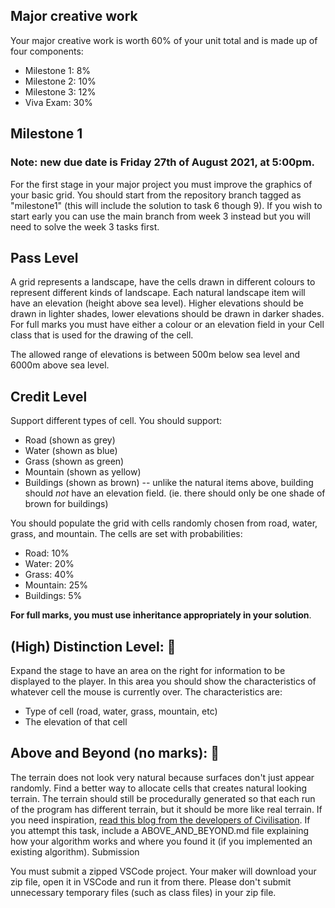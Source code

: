 ## Major creative work

Your major creative work is worth 60% of your unit total and is made up of four components:

  * Milestone 1: 8%
  * Milestone 2: 10%
  * Milestone 3: 12%
  * Viva Exam: 30%

## Milestone 1
### Note: new due date is Friday 27th of August 2021, at 5:00pm.

For the first stage in your major project you must improve the graphics of your basic grid. You should start from the repository branch tagged as "milestone1" (this will include the solution to task 6 though 9). If you wish to start early you can use the main branch from week 3 instead but you will need to solve the week 3 tasks first.

## Pass Level

A grid represents a landscape, have the cells drawn in different colours to represent different kinds of landscape. Each natural landscape item will have an elevation (height above sea level). Higher elevations should be drawn in lighter shades, lower elevations should be drawn in darker shades. For full marks you must have either a colour or an elevation field in your Cell class that is used for the drawing of the cell.

The allowed range of elevations is between 500m below sea level and 6000m above sea level.

## Credit Level

Support different types of cell.  You should support:

  * Road (shown as grey)
  * Water (shown as blue)
  * Grass (shown as green)
  * Mountain (shown as yellow)
  * Buildings (shown as brown) -- unlike the natural items above, building should _not_ have an elevation field. (ie. there should only be one shade of brown for buildings)

You should populate the grid with cells randomly chosen from road, water, grass, and mountain.  The cells are set with probabilities:

  * Road: 10%
  * Water: 20%
  * Grass: 40%
  * Mountain: 25%
  * Buildings: 5%

__For full marks, you must use inheritance appropriately in your solution__.
## (High) Distinction Level: 🤔

Expand the stage to have an area on the right for information to be displayed to the player.  In this area you should show the characteristics of whatever cell the mouse is currently over.  The characteristics are:

  * Type of cell (road, water, grass, mountain, etc)
  * The elevation of that cell

## Above and Beyond (no marks): 🤔

The terrain does not look very natural because surfaces don't just appear randomly. Find a better way to allocate cells that creates natural looking terrain. The terrain should still be procedurally generated so that each run of the program has different terrain, but it should be more like real terrain. If you need inspiration, [read this blog from the developers of Civilisation](https://archive.fo/MqaP2). If you attempt this task, include a ABOVE_AND_BEYOND.md file explaining how your algorithm works and where you found it (if you implemented an existing algorithm).
Submission

You must submit a zipped VSCode project.  Your maker will download your zip file, open it in VSCode and run it from there.  Please don't submit unnecessary temporary files (such as class files) in your zip file.
